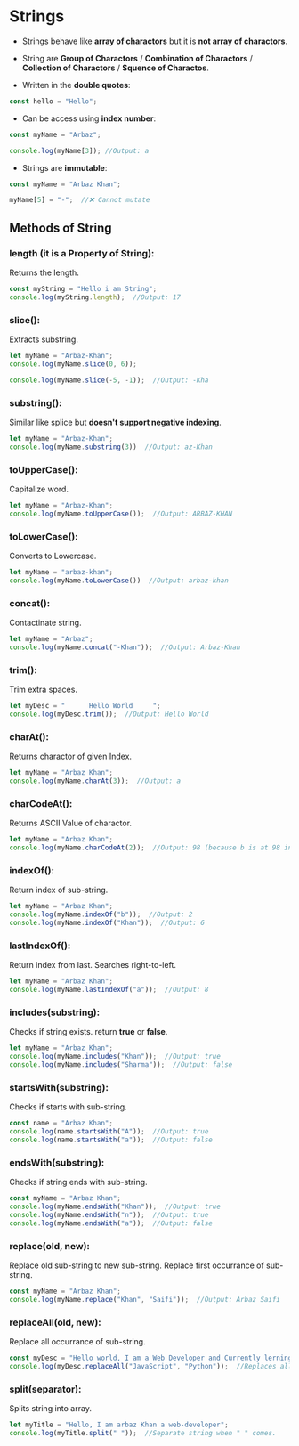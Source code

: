 # Strings

* Strings behave like **array of charactors** but it is **not array of charactors**.


* String are **Group of Charactors** / **Combination of Charactors** / **Collection of Charactors** / **Squence of Charactos**.


* Written in the **double quotes**:
```js
const hello = "Hello";
```


* Can be access using **index number**:
```js
const myName = "Arbaz";

console.log(myName[3]); //Output: a
```


* Strings are **immutable**:
```js
const myName = "Arbaz Khan";

myName[5] = "-";  //❌ Cannot mutate
```


## Methods of String

### length (it is a Property of String):
Returns the length.

```js
const myString = "Hello i am String";
console.log(myString.length);  //Output: 17
```

### slice():
Extracts substring.

```js
let myName = "Arbaz-Khan";
console.log(myName.slice(0, 6));

console.log(myName.slice(-5, -1));  //Output: -Kha
```

### substring():
Similar like splice but **doesn't support negative indexing**.

```js
let myName = "Arbaz-Khan";
console.log(myName.substring(3))  //Output: az-Khan
```

### toUpperCase():
Capitalize word.

```js
let myName = "Arbaz-Khan";
console.log(myName.toUpperCase());  //Output: ARBAZ-KHAN
```

### toLowerCase():
Converts to Lowercase.

```js
let myName = "arbaz-khan";
console.log(myName.toLowerCase())  //Output: arbaz-khan
```

### concat():
Contactinate string.

```js
let myName = "Arbaz";
console.log(myName.concat("-Khan"));  //Output: Arbaz-Khan
```

### trim():
Trim extra spaces.

```js
let myDesc = "      Hello World     ";
console.log(myDesc.trim());  //Output: Hello World
```

### charAt():
Returns charactor of given Index.

```js
let myName = "Arbaz Khan";
console.log(myName.charAt(3));  //Output: a
```

### charCodeAt():
Returns ASCII Value of charactor.

```js
let myName = "Arbaz Khan";
console.log(myName.charCodeAt(2));  //Output: 98 (because b is at 98 in ASCII)
```

### indexOf():
Return index of sub-string.

```js
let myName = "Arbaz Khan";
console.log(myName.indexOf("b"));  //Output: 2
console.log(myName.indexOf("Khan"));  //Output: 6
```

### lastIndexOf():
Return index from last.
Searches right-to-left.

```js
let myName = "Arbaz Khan";
console.log(myName.lastIndexOf("a"));  //Output: 8
```

### includes(substring):
Checks if string exists.
return **true** or **false**.

```js
let myName = "Arbaz Khan";
console.log(myName.includes("Khan"));  //Output: true
console.log(myName.includes("Sharma"));  //Output: false
```

### startsWith(substring):
Checks if starts with sub-string.

```js
const name = "Arbaz Khan";
console.log(name.startsWith("A"));  //Output: true
console.log(name.startsWith("a"));  //Output: false
```

### endsWith(substring):
Checks if string ends with sub-string.

```js
const myName = "Arbaz Khan";
console.log(myName.endsWith("Khan"));  //Output: true
console.log(myName.endsWith("n"));  //Output: true
console.log(myName.endsWith("a"));  //Output: false
```

### replace(old, new):
Replace old sub-string to new sub-string.
Replace first occurrance of sub-string.

```js
const myName = "Arbaz Khan";
console.log(myName.replace("Khan", "Saifi"));  //Output: Arbaz Saifi
```

### replaceAll(old, new):
Replace all occurrance of sub-string.

```js
const myDesc = "Hello world, I am a Web Developer and Currently lerning JavaScript. JavaScript is very good language.";
console.log(myDesc.replaceAll("JavaScript", "Python"));  //Replaces all JavaScript to Python
```

### split(separator):
Splits string into array.

```js
let myTitle = "Hello, I am arbaz Khan a web-developer";
console.log(myTitle.split(" "));  //Separate string when " " comes.
```